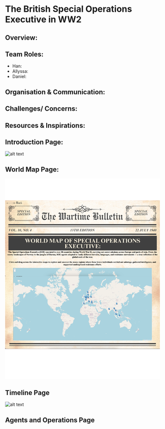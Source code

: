 # The British Special Operations Executive in WW2

## Overview:

## Team Roles:
* Han:
* Allyssa:
* Daniel:

## Organisation & Communication:

## Challenges/ Concerns:

## Resources & Inspirations:

## Introduction Page: 
![alt text](<screenshots/SOE_Introduction_Page .png>)

## World Map Page: 
![alt text](<screenshots/Map Page.png>)

## Timeline Page
![alt text](screenshots/timelinepage.png)

## Agents and Operations Page

